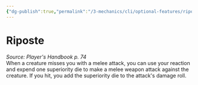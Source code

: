 ```yaml
---
{"dg-publish":true,"permalink":"/3-mechanics/cli/optional-features/riposte/","tags":["ttrpg-cli/compendium/src/5e/phb","ttrpg-cli/optional-feature/mv-b"],"noteIcon":""}
---
```


# Riposte
*Source: Player's Handbook p. 74*  
When a creature misses you with a melee attack, you can use your reaction and expend one superiority die to make a melee weapon attack against the creature. If you hit, you add the superiority die to the attack's damage roll.